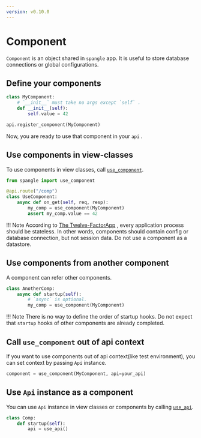 ```yaml
---
version: v0.10.0
---
```


# Component

`Component` is an object shared in `spangle` app. It is useful to store database connections or global configurations.

## Define your components

```python
class MyComponent:
    # `__init__` must take no args except `self` .
    def __init__(self):
        self.value = 42

api.register_component(MyComponent)

```

Now, you are ready to use that component in your `api` .

## Use components in view-classes

To use components in view classes, call [`use_component`](api/component-py.md#use_component).

```python
from spangle import use_component

@api.route("/comp")
class UseComponent:
    async def on_get(self, req, resp):
        my_comp = use_component(MyComponent)
        assert my_comp.value == 42

```

!!! Note
According to [The Twelve-FactorApp](https://12factor.net/processes) , every application process should be stateless. In other words, components should contain config or database connection, but not session data. Do not use a component as a datastore.

## Use components from another component

A component can refer other components.

```python
class AnotherComp:
    async def startup(self):
        # `async` is optional.
        my_comp = use_component(MyComponent)

```

!!! Note
There is no way to define the order of startup hooks. Do not expect that `startup` hooks of other components are already completed.

## Call `use_component` out of api context

If you want to use components out of api context(like test environment), you can set context by passing `Api` instance.

```python
component = use_component(MyComponent, api=your_api)
```

## Use `Api` instance as a component

You can use `Api` instance in view classes or components by calling [`use_api`](api/component-py.md#use_api).

```python
class Comp:
    def startup(self):
        api = use_api()

```

